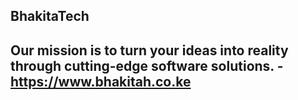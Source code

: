 ## BhakitaTech


## Our mission is to turn your ideas into reality through cutting-edge software solutions.  - https://www.bhakitah.co.ke
